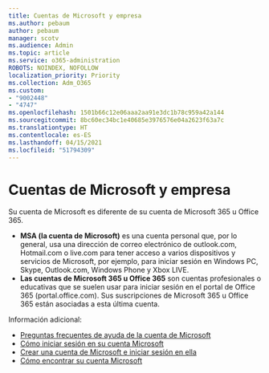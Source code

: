 ```yaml
---
title: Cuentas de Microsoft y empresa
ms.author: pebaum
author: pebaum
manager: scotv
ms.audience: Admin
ms.topic: article
ms.service: o365-administration
ROBOTS: NOINDEX, NOFOLLOW
localization_priority: Priority
ms.collection: Adm_O365
ms.custom:
- "9002448"
- "4747"
ms.openlocfilehash: 1501b66c12e06aaa2aa91e3dc1b78c959a42a144
ms.sourcegitcommit: 8bc60ec34bc1e40685e3976576e04a2623f63a7c
ms.translationtype: HT
ms.contentlocale: es-ES
ms.lasthandoff: 04/15/2021
ms.locfileid: "51794309"
---
```

# <a name="microsoft-and-business-accounts"></a>Cuentas de Microsoft y empresa

Su cuenta de Microsoft es diferente de su cuenta de Microsoft 365 u Office 365.

- **MSA (la cuenta de Microsoft)** es una cuenta personal que, por lo general, usa una dirección de correo electrónico de outlook.com, Hotmail.com o live.com para tener acceso a varios dispositivos y servicios de Microsoft, por ejemplo, para iniciar sesión en Windows PC, Skype, Outlook.com, Windows Phone y Xbox LIVE.
- **Las cuentas de Microsoft 365 u Office 365** son cuentas profesionales o educativas que se suelen usar para iniciar sesión en el portal de Office 365 (portal.office.com). Sus suscripciones de Microsoft 365 u Office 365 están asociadas a esta última cuenta.

Información adicional:

- [Preguntas frecuentes de ayuda de la cuenta de Microsoft](https://support.microsoft.com/hub/4294457/microsoft-account-help) 
- [Cómo iniciar sesión en su cuenta Microsoft](https://support.microsoft.com/help/4028195/microsoft-account-how-to-sign-in)
- [Crear una cuenta de Microsoft e iniciar sesión en ella](https://account.microsoft.com/account)
- [Cómo encontrar su cuenta Microsoft](https://support.microsoft.com/help/13811/microsoft-account-how-to-find)
